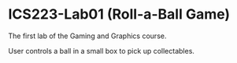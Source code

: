 # ICS223-Lab01 (Roll-a-Ball Game)

The first lab of the Gaming and Graphics course.

User controls a ball in a small box to pick up collectables. 
